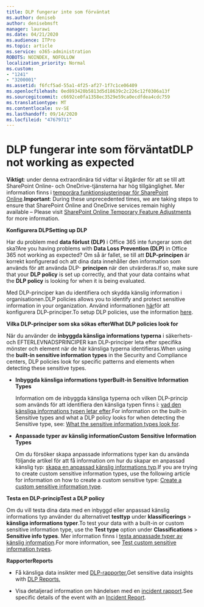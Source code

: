 ```yaml
---
title: DLP fungerar inte som förväntat
ms.author: deniseb
author: denisebmsft
manager: laurawi
ms.date: 04/21/2020
ms.audience: ITPro
ms.topic: article
ms.service: o365-administration
ROBOTS: NOINDEX, NOFOLLOW
localization_priority: Normal
ms.custom:
- "1241"
- "3200001"
ms.assetid: f6fcf5ad-55a1-4f25-af27-1f7c1ce06409
ms.openlocfilehash: 0ed893420b5813d5d18639c2c226c12f0306a13f
ms.sourcegitcommit: c6692ce0fa1358ec3529e59ca0ecdfdea4cdc759
ms.translationtype: MT
ms.contentlocale: sv-SE
ms.lasthandoff: 09/14/2020
ms.locfileid: "47679711"
---
```

# <a name="dlp-not-working-as-expected"></a><span data-ttu-id="8f5ce-102">DLP fungerar inte som förväntat</span><span class="sxs-lookup"><span data-stu-id="8f5ce-102">DLP not working as expected</span></span>

<span data-ttu-id="8f5ce-103">**Viktigt**: under denna extraordinära tid vidtar vi åtgärder för att se till att SharePoint Online- och OneDrive-tjänsterna har hög tillgänglighet. Mer information finns i [temporära funktionsjusteringar för SharePoint Online](https://aka.ms/ODSPAdjustments).</span><span class="sxs-lookup"><span data-stu-id="8f5ce-103">**Important**: During these unprecedented times, we are taking steps to ensure that SharePoint Online and OneDrive services remain highly available – Please visit [SharePoint Online Temporary Feature Adjustments](https://aka.ms/ODSPAdjustments) for more information.</span></span>

 <span data-ttu-id="8f5ce-104">**Konfigurera DLP**</span><span class="sxs-lookup"><span data-stu-id="8f5ce-104">**Setting up DLP**</span></span>

<span data-ttu-id="8f5ce-105">Har du problem med **data förlust (DLP)** i Office 365 inte fungerar som det ska?</span><span class="sxs-lookup"><span data-stu-id="8f5ce-105">Are you having problems with **Data Loss Prevention (DLP)** in Office 365 not working as expected?</span></span> <span data-ttu-id="8f5ce-106">Om så är fallet, se till att **DLP-principen** är korrekt konfigurerad och att dina data innehåller den information som används för att använda DLP- **principen** när den utvärderas.</span><span class="sxs-lookup"><span data-stu-id="8f5ce-106">If so, make sure that your **DLP policy** is set up correctly, and that your data contains what the **DLP policy** is looking for when it is being evaluated.</span></span>
  
<span data-ttu-id="8f5ce-107">Med DLP-principer kan du identifiera och skydda känslig information i organisationen.</span><span class="sxs-lookup"><span data-stu-id="8f5ce-107">DLP policies allows you to identify and protect sensitive information in your organization.</span></span> <span data-ttu-id="8f5ce-108">Använd informationen [här](https://docs.microsoft.com/office365/securitycompliance/prevent-data-loss#set-up-dlp)för att konfigurera DLP-principer.</span><span class="sxs-lookup"><span data-stu-id="8f5ce-108">To setup DLP policies, use the information [here](https://docs.microsoft.com/office365/securitycompliance/prevent-data-loss#set-up-dlp).</span></span>
  
 <span data-ttu-id="8f5ce-109">**Vilka DLP-principer som ska sökas efter**</span><span class="sxs-lookup"><span data-stu-id="8f5ce-109">**What DLP policies look for**</span></span>
  
<span data-ttu-id="8f5ce-110">När du använder de **inbyggda känsliga informations typerna** i säkerhets-och EFTERLEVNADSPRINCIPER kan DLP-principer leta efter specifika mönster och element när de här känsliga typerna identifieras.</span><span class="sxs-lookup"><span data-stu-id="8f5ce-110">When using the **built-in sensitive information types** in the Security and Compliance centers, DLP policies look for specific patterns and elements when detecting these sensitive types.</span></span>
  
- <span data-ttu-id="8f5ce-111">**Inbyggda känsliga informations typer**</span><span class="sxs-lookup"><span data-stu-id="8f5ce-111">**Built-in Sensitive Information Types**</span></span>

    <span data-ttu-id="8f5ce-112">Information om de inbyggda känsliga typerna och vilken DLP-princip som används för att identifiera den känsliga typen finns i: [vad den känsliga informations typen letar efter](https://docs.microsoft.com/microsoft-365/compliance/sensitive-information-type-entity-definitions).</span><span class="sxs-lookup"><span data-stu-id="8f5ce-112">For information on the built-in Sensitive types and what a DLP policy looks for when detecting the Sensitive type, see: [What the sensitive information types look for](https://docs.microsoft.com/microsoft-365/compliance/sensitive-information-type-entity-definitions).</span></span>

- <span data-ttu-id="8f5ce-113">**Anpassade typer av känslig information**</span><span class="sxs-lookup"><span data-stu-id="8f5ce-113">**Custom Sensitive Information Types**</span></span>

    <span data-ttu-id="8f5ce-114">Om du försöker skapa anpassade informations typer kan du använda följande artikel för att få information om hur du skapar en anpassad känslig typ: [skapa en anpassad känslig informations typ](https://docs.microsoft.com/microsoft-365/compliance/create-a-custom-sensitive-information-type).</span><span class="sxs-lookup"><span data-stu-id="8f5ce-114">If you are trying to create custom sensitive information types, use the following article for information on how to create a custom sensitive type: [Create a custom sensitive information type](https://docs.microsoft.com/microsoft-365/compliance/create-a-custom-sensitive-information-type).</span></span>

<span data-ttu-id="8f5ce-115">**Testa en DLP-princip**</span><span class="sxs-lookup"><span data-stu-id="8f5ce-115">**Test a DLP policy**</span></span>

<span data-ttu-id="8f5ce-116">Om du vill testa dina data med en inbyggd eller anpassad känslig informations typ använder du alternativet **testtyp** under **klassificerings**  >  **känsliga informations typer**.</span><span class="sxs-lookup"><span data-stu-id="8f5ce-116">To test your data with a built-in or custom sensitive information type, use the **Test type** option under **Classifications** > **Sensitive info types**.</span></span> <span data-ttu-id="8f5ce-117">Mer information finns i [testa anpassade typer av känslig information](https://docs.microsoft.com/microsoft-365/compliance/create-a-custom-sensitive-information-type#create-custom-sensitive-information-types-in-the-security--compliance-center).</span><span class="sxs-lookup"><span data-stu-id="8f5ce-117">For more information, see [Test custom sensitive information types](https://docs.microsoft.com/microsoft-365/compliance/create-a-custom-sensitive-information-type#create-custom-sensitive-information-types-in-the-security--compliance-center).</span></span>

 <span data-ttu-id="8f5ce-118">**Rapporter**</span><span class="sxs-lookup"><span data-stu-id="8f5ce-118">**Reports**</span></span>
  
- <span data-ttu-id="8f5ce-119">Få känsliga data insikter med [DLP-rapporter.](https://docs.microsoft.com/microsoft-365/compliance/data-loss-prevention-policies#dlp-reports)</span><span class="sxs-lookup"><span data-stu-id="8f5ce-119">Get sensitive data insights with [DLP Reports.](https://docs.microsoft.com/microsoft-365/compliance/data-loss-prevention-policies#dlp-reports)</span></span>

- <span data-ttu-id="8f5ce-120">Visa detaljerad information om händelsen med en [incident rapport](https://docs.microsoft.com/microsoft-365/compliance/data-loss-prevention-policies#incident-reports).</span><span class="sxs-lookup"><span data-stu-id="8f5ce-120">See specific details of the event with an [Incident Report](https://docs.microsoft.com/microsoft-365/compliance/data-loss-prevention-policies#incident-reports).</span></span>
